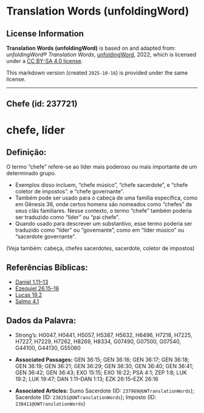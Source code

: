 # Translation Words (unfoldingWord)

## License Information

**Translation Words (unfoldingWord)** is based on and adapted from: _unfoldingWord® Translation Words_, [unfoldingWord](https://unfoldingword.org/utw), 2022, which is licensed under a [CC BY-SA 4.0 license](https://creativecommons.org/licenses/by-sa/4.0/legalcode.en).

This markdown version (created `2025-10-16`) is provided under the same license.



--------------------------------

## Chefe (id: 237721)

chefe, líder
============

Definição:
----------

O termo “chefe” refere\-se ao líder mais poderoso ou mais importante de um determinado grupo.

* Exemplos disso incluem, “chefe músico”, “chefe sacerdote”, e “chefe coletor de impostos”. e “chefe governante”.
* Também pode ser usado para o cabeça de uma família específica, como em Gênesis 36, onde certos homens são nomeados como “chefes” de seus clãs familiares. Nesse contexto, o termo “chefe” também poderia ser traduzido como “líder” ou “pai chefe”.
* Quando usado para descrever um substantivo, esse termo poderia ser traduzido como “líder” ou “governante”, como em “líder músico” ou “sacerdote governante".

(Veja também: cabeça, chefes sacerdotes, sacerdote, coletor de impostos)

Referências Bíblicas:
---------------------

* [Daniel 1\.11–13](https://ref.ly/Dan1:11-Dan1:13)
* [Ezequiel 26\.15–16](https://ref.ly/Ezek26:15-Ezek26:16)
* [Lucas 19\.2](https://ref.ly/Luke19:2)
* [Salmo 4\.1](https://ref.ly/Ps4:1)

Dados da Palavra:
-----------------

* Strong’s: H0047, H0441, H5057, H5387, H5632, H6496, H7218, H7225, H7227, H7229, H7262, H8269, H8334, G07490, G07500, G07540, G44100, G44130, G55060

* **Associated Passages:** GEN 36:15; GEN 36:16; GEN 36:17; GEN 36:18; GEN 36:19; GEN 36:21; GEN 36:29; GEN 36:30; GEN 36:40; GEN 36:41; GEN 36:42; GEN 36:43; EXO 15:15; EXO 16:22; PSA 4:1; ZEP 1:8; LUK 19:2; LUK 19:47; DAN 1:11–DAN 1:13; EZK 26:15–EZK 26:16
* **Associated Articles:** Sumo Sacerdote (ID: `237969@UWTranslationWords`); Sacerdote (ID: `238251@UWTranslationWords`); Imposto (ID: `238411@UWTranslationWords`)

